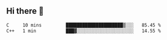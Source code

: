 ## Hi there 👋

 <!--START_SECTION:waka-->

```txt
C     10 mins         █████████████████████▒░░░   85.45 %
C++   1 min           ███▓░░░░░░░░░░░░░░░░░░░░░   14.55 %
```

<!--END_SECTION:waka-->

<!--
**ValentinRapp/ValentinRapp** is a ✨ _special_ ✨ repository because its `README.md` (this file) appears on your GitHub profile.

Here are some ideas to get you started:

- 🔭 I’m currently working on ...
- 🌱 I’m currently learning ...
- 👯 I’m looking to collaborate on ...
- 🤔 I’m looking for help with ...
- 💬 Ask me about ...
- 📫 How to reach me: ...
- 😄 Pronouns: ...
- ⚡ Fun fact: ...
-->
